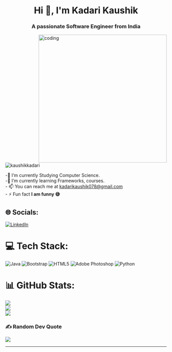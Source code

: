 <h1 align="center">Hi 👋, I'm  Kadari Kaushik</h1>
<h3 align="center">A passionate Software Engineer from India</h3>
<img align="right" alt="coding" width="400" src="https://user-images.githubusercontent.com/55389276/140866485-8fb1c876-9a8f-4d6a-98dc-08c4981eaf70.gif">
<p align="left"> <img src="https://komarev.com/ghpvc/?username=kaushikkadari&label=Profile%20views&color=0e75b6&style=flat" alt="kaushikkadari" /> </p>



-🔭 I’m currently Studying Computer Science.<br>-🌱 I’m currently learning Frameworks, courses.<br>- 📫 You can reach me at kadarikaushik078@gmail.com<br>- ⚡ Fun fact **I am funny 😅**


## 🌐 Socials:
[![LinkedIn](https://img.shields.io/badge/LinkedIn-%230077B5.svg?logo=linkedin&logoColor=white)](https://linkedin.com/in/https://www.linkedin.com/in/kadari-kaushik-b54242266/) 

# 💻 Tech Stack:
![Java](https://img.shields.io/badge/java-%23ED8B00.svg?style=flat&logo=java&logoColor=white) ![Bootstrap](https://img.shields.io/badge/bootstrap-%23563D7C.svg?style=flat&logo=bootstrap&logoColor=white) ![HTML5](https://img.shields.io/badge/html5-%23E34F26.svg?style=flat&logo=html5&logoColor=white) ![Adobe Photoshop](https://img.shields.io/badge/adobephotoshop-%2331A8FF.svg?style=flat&logo=adobephotoshop&logoColor=white) ![Python](https://img.shields.io/badge/python-3670A0?style=flat&logo=python&logoColor=ffdd54)
# 📊 GitHub Stats:
![](https://github-readme-stats.vercel.app/api?username=kaushikkadari&theme=merko&hide_border=false&include_all_commits=false&count_private=false)<br/>
![](https://github-readme-streak-stats.herokuapp.com/?user=kaushikkadari&theme=merko&hide_border=false)<br/>
![](https://github-readme-stats.vercel.app/api/top-langs/?username=kaushikkadari&theme=merko&hide_border=false&include_all_commits=false&count_private=false&layout=compact)


### ✍️ Random Dev Quote
![](https://quotes-github-readme.vercel.app/api?type=horizontal&theme=radical)

---


<!-- Proudly created with GPRM ( https://gprm.itsvg.in ) -->
